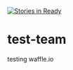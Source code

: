 [![Stories in Ready](https://badge.waffle.io/ohookins/test-team.png?label=ready&title=Ready)](https://waffle.io/ohookins/test-team)
# test-team
testing waffle.io
